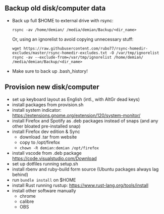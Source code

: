 ## Backup old disk/computer data

- Back up full $HOME to external drive with rsync:
    ```
    rsync -av /home/demian/ /media/demian/Backup/<dir_name>
    ```

    Or, using an ignorelist to avoid copying unnecessary stuff:

    ```
    wget https://raw.githubusercontent.com/rubo77/rsync-homedir-excludes/master/rsync-homedir-excludes.txt -O /var/tmp/ignorelist
    rsync -av --exclude-from=/var/tmp/ignorelist /home/demian/ /media/demian/Backup/<dir_name>
    ```

- Make sure to back up .bash_history!

## Provision new disk/computer

- set up keyboard layout as English (intl., with AltGr dead keys)
- install packages from provision.sh
- install system indicator: https://extensions.gnome.org/extension/120/system-monitor/
- install Firefox and Spotify as .deb packages instead of snaps (and any other bloated pre-installed snap)
- install Firefox dev edition & Sync
    - download .tar from website
    - copy to /opt/firefox
    - `chown -R demian:demian /opt/firefox`
- install vscode from .deb package https://code.visualstudio.com/Download
- set up dotfiles running setup.sh
- install rbenv and ruby-build form source (Ubuntu packages always lag behind)
- run `bundle install` on $HOME
- install Rust running rustup: https://www.rust-lang.org/tools/install
- install other software manually
  - chrome
  - calibre
  - OBS
